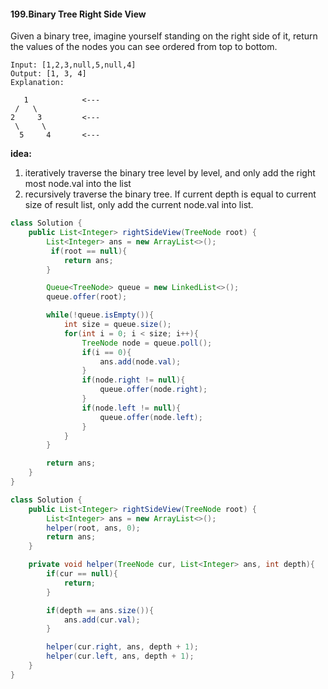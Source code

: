#### 199.Binary Tree Right Side View
Given a binary tree, imagine yourself standing on the right side of it, return the values of the nodes you can see ordered from top to bottom.
```
Input: [1,2,3,null,5,null,4]
Output: [1, 3, 4]
Explanation:

   1            <---
 /   \
2     3         <---
 \     \
  5     4       <---
```
__idea:__
1. iteratively traverse the binary tree level by level, and only add the right most node.val into the list
2. recursively traverse the binary tree. If current depth is equal to current size of result list, only add the current node.val into list.

```java
class Solution {
    public List<Integer> rightSideView(TreeNode root) {        
        List<Integer> ans = new ArrayList<>();
         if(root == null){
            return ans;
        }

        Queue<TreeNode> queue = new LinkedList<>();
        queue.offer(root);

        while(!queue.isEmpty()){
            int size = queue.size();
            for(int i = 0; i < size; i++){
                TreeNode node = queue.poll();
                if(i == 0){
                    ans.add(node.val);
                }
                if(node.right != null){
                    queue.offer(node.right);
                }
                if(node.left != null){
                    queue.offer(node.left);
                }
            }
        }

        return ans;
    }
}
```
<div class="page-break" />

```java
class Solution {
    public List<Integer> rightSideView(TreeNode root) {
        List<Integer> ans = new ArrayList<>();
        helper(root, ans, 0);
        return ans;
    }

    private void helper(TreeNode cur, List<Integer> ans, int depth){
        if(cur == null){
            return;
        }

        if(depth == ans.size()){
            ans.add(cur.val);
        }

        helper(cur.right, ans, depth + 1);
        helper(cur.left, ans, depth + 1);
    }
}
```
